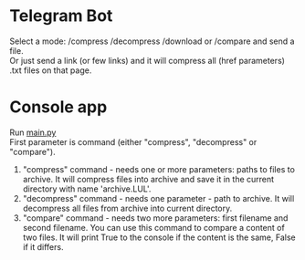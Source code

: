 # Telegram Bot
Select a mode: /compress /decompress /download or /compare and send a file.<br/>
Or just send a link (or few links) and it will compress all (href parameters) .txt files on that page.
<br/>
# Console app
Run [main.py](./lzw-compressor/main.py)<br />
First parameter is command (either "compress", "decompress" or "compare").<br />
1) "compress" command - needs one or more parameters: paths to files to archive. It will compress files into archive and save it in the current directory with name 'archive.LUL'.<br />
2) "decompress" command - needs one parameter - path to archive. It will decompress all files from archive into current directory.<br />
3) "compare" command - needs two more parameters: first filename and second filename. You can use this command to compare a content of two files. It will print True to the console if the content is the same, False if it differs.

